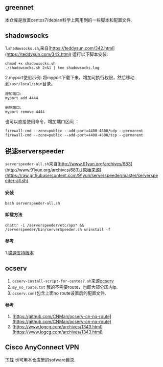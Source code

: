 ## greennet
本仓库是放置centos7/debian科学上网用到的一些脚本和配置文件.

## shadowsocks
1.`shadowsocks.sh`,来自[https://teddysun.com/342.html](https://teddysun.com/342.html)
运行以下脚本安装:
```
chmod +x shadowsocks.sh
./shadowsocks.sh 2>&1 | tee shadowsocks.log
```
2.myport使用示例:
将myport下载下来，增加可执行权限，然后移动到`/usr/local/sbin`目录。
```
增加端口:
myport add 4444

删除端口:
myport remove 4444
```
也可以直接使用命令，增加端口区间 ：
```
firewall-cmd --zone=public --add-port=4400-4600/udp --permanent
firewall-cmd --zone=public --add-port=4400-4600/tcp --permanent
```

## 锐速serverspeeder
`serverspeeder-all.sh`来自[http://www.91yun.org/archives/683](http://www.91yun.org/archives/683),[原始来源](https://raw.githubusercontent.com/91yun/serverspeeder/master/serverspeeder-all.sh)
#### 安装
`bash serverspeeder-all.sh`
#### 卸载方法
`chattr -i /serverspeeder/etc/apx* && /serverspeeder/bin/serverSpeeder.sh uninstall -f`

#### 参考
1.[锐速支持版本](http://www.91yun.org/wp-content/plugins/91yun-serverspeeder/systemlist.html)

## ocserv
1. `ocserv-install-script-for-centos7.sh`来源[ocserv](https://github.com/travislee8964/Ocserv-install-script-for-CentOS-RHEL-7)
2. `my_no_route.txt` 我的不需要route，也即大部分国内ip.
3. `ocserv.conf`包含上面no route设置后的配置文件.

#### 参考
1. [https://github.com/CNMan/ocserv-cn-no-route](https://github.com/CNMan/ocserv-cn-no-route)
2. [https://www.logcg.com/archives/1343.html](https://www.logcg.com/archives/1343.html)


## Cisco AnyConnect VPN
[下载](https://cnlic.com/share/client.html)
也可用本仓库里的sofware目录.
